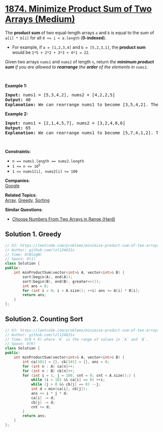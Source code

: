 # [1874. Minimize Product Sum of Two Arrays (Medium)](https://leetcode.com/problems/minimize-product-sum-of-two-arrays/)

<p>The <b>product sum </b>of two equal-length arrays <code>a</code> and <code>b</code> is equal to the sum of <code>a[i] * b[i]</code> for all <code>0 &lt;= i &lt; a.length</code> (<strong>0-indexed</strong>).</p>

<ul>
	<li>For example, if <code>a = [1,2,3,4]</code> and <code>b = [5,2,3,1]</code>, the <strong>product sum</strong> would be <code>1*5 + 2*2 + 3*3 + 4*1 = 22</code>.</li>
</ul>

<p>Given two arrays <code>nums1</code> and <code>nums2</code> of length <code>n</code>, return <em>the <strong>minimum product sum</strong> if you are allowed to <strong>rearrange</strong> the <strong>order</strong> of the elements in </em><code>nums1</code>.&nbsp;</p>

<p>&nbsp;</p>
<p><strong>Example 1:</strong></p>

<pre><strong>Input:</strong> nums1 = [5,3,4,2], nums2 = [4,2,2,5]
<strong>Output:</strong> 40
<strong>Explanation:</strong>&nbsp;We can rearrange nums1 to become [3,5,4,2]. The product sum of [3,5,4,2] and [4,2,2,5] is 3*4 + 5*2 + 4*2 + 2*5 = 40.
</pre>

<p><strong>Example 2:</strong></p>

<pre><strong>Input:</strong> nums1 = [2,1,4,5,7], nums2 = [3,2,4,8,6]
<strong>Output:</strong> 65
<strong>Explanation: </strong>We can rearrange nums1 to become [5,7,4,1,2]. The product sum of [5,7,4,1,2] and [3,2,4,8,6] is 5*3 + 7*2 + 4*4 + 1*8 + 2*6 = 65.
</pre>

<p>&nbsp;</p>
<p><strong>Constraints:</strong></p>

<ul>
	<li><code>n == nums1.length == nums2.length</code></li>
	<li><code>1 &lt;= n &lt;= 10<sup>5</sup></code></li>
	<li><code>1 &lt;= nums1[i], nums2[i] &lt;= 100</code></li>
</ul>

**Companies**:  
[Google](https://leetcode.com/company/google)

**Related Topics**:  
[Array](https://leetcode.com/tag/array/), [Greedy](https://leetcode.com/tag/greedy/), [Sorting](https://leetcode.com/tag/sorting/)

**Similar Questions**:
* [Choose Numbers From Two Arrays in Range (Hard)](https://leetcode.com/problems/choose-numbers-from-two-arrays-in-range/)

## Solution 1. Greedy

```cpp
// OJ: https://leetcode.com/problems/minimize-product-sum-of-two-arrays/
// Author: github.com/lzl124631x
// Time: O(NlogN)
// Space: O(1)
class Solution {
public:
    int minProductSum(vector<int>& A, vector<int>& B) {
        sort(begin(A), end(A));
        sort(begin(B), end(B), greater<>());
        int ans = 0;
        for (int i = 0; i < A.size(); ++i) ans += A[i] * B[i];
        return ans;
    }
};
```

## Solution 2. Counting Sort

```cpp
// OJ: https://leetcode.com/problems/minimize-product-sum-of-two-arrays/
// Author: github.com/lzl124631x
// Time: O(N + K) where `K` is the range of values in `A` and `B`.
// Space: O(K)
class Solution {
public:
    int minProductSum(vector<int>& A, vector<int>& B) {
        int ca[101] = {}, cb[101] = {}, ans = 0;
        for (int n : A) ca[n]++;
        for (int n : B) cb[n]++;
        for (int i = 1, j = 100, cnt = 0; cnt < A.size();) {
            while (i < 101 && ca[i] == 0) ++i;
            while (j > 0 && cb[j] == 0) --j;
            int d = min(ca[i], cb[j]);
            ans += i * j * d;
            ca[i] -= d;
            cb[j] -= d;
            cnt += d;
        }
        return ans;
    }
};
```
